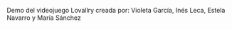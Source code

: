 Demo del videojuego Lovallry creada por: Violeta García, Inés Leca, Estela Navarro y María Sánchez 

